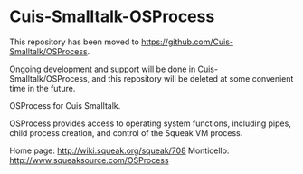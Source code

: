 Cuis-Smalltalk-OSProcess
========================

This repository has been moved to https://github.com/Cuis-Smalltalk/OSProcess.

Ongoing development and support will be done in Cuis-Smalltalk/OSProcess, and this repository will be deleted at some convenient time in the future.

OSProcess for Cuis Smalltalk.

OSProcess provides access to operating system functions, including pipes, child process creation, and control of the Squeak VM process.

Home page: http://wiki.squeak.org/squeak/708
Monticello: http://www.squeaksource.com/OSProcess

